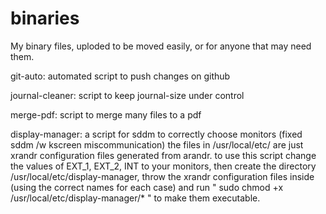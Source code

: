 # binaries
My binary files, uploded to be moved easily, or for anyone that may need them.

git-auto: automated script to push changes on github

journal-cleaner: script to keep journal-size under control

merge-pdf: script to merge many files to a pdf

display-manager:  a script for sddm to correctly choose monitors (fixed sddm /w kscreen miscommunication)
                  the files in /usr/local/etc/ are just xrandr configuration files generated from arandr.
                  to use this script change the values of EXT_1, EXT_2, INT to your monitors, then create
                  the directory /usr/local/etc/display-manager, throw the xrandr configuration files inside
                  (using the correct names for each case) and run " sudo chmod +x /usr/local/etc/display-manager/* "
                  to make them executable. 
           
